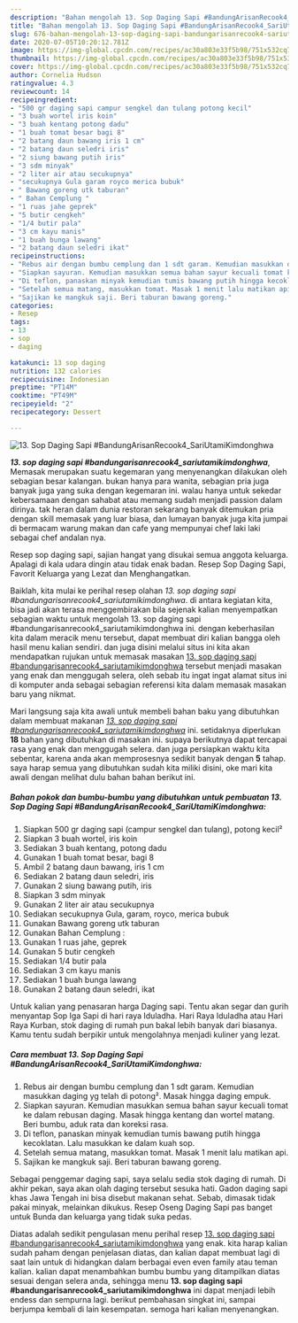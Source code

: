 ```yaml
---
description: "Bahan mengolah 13. Sop Daging Sapi #BandungArisanRecook4_SariUtamiKimdonghwa, Bisa Manjain Lidah"
title: "Bahan mengolah 13. Sop Daging Sapi #BandungArisanRecook4_SariUtamiKimdonghwa, Bisa Manjain Lidah"
slug: 676-bahan-mengolah-13-sop-daging-sapi-bandungarisanrecook4-sariutamikimdonghwa-bisa-manjain-lidah
date: 2020-07-05T10:20:12.781Z
image: https://img-global.cpcdn.com/recipes/ac30a803e33f5b98/751x532cq70/13-sop-daging-sapi-bandungarisanrecook4_sariutamikimdonghwa-foto-resep-utama.jpg
thumbnail: https://img-global.cpcdn.com/recipes/ac30a803e33f5b98/751x532cq70/13-sop-daging-sapi-bandungarisanrecook4_sariutamikimdonghwa-foto-resep-utama.jpg
cover: https://img-global.cpcdn.com/recipes/ac30a803e33f5b98/751x532cq70/13-sop-daging-sapi-bandungarisanrecook4_sariutamikimdonghwa-foto-resep-utama.jpg
author: Cornelia Hudson
ratingvalue: 4.3
reviewcount: 14
recipeingredient:
- "500 gr daging sapi campur sengkel dan tulang potong kecil"
- "3 buah wortel iris koin"
- "3 buah kentang potong dadu"
- "1 buah tomat besar bagi 8"
- "2 batang daun bawang iris 1 cm"
- "2 batang daun seledri iris"
- "2 siung bawang putih iris"
- "3 sdm minyak"
- "2 liter air atau secukupnya"
- "secukupnya Gula garam royco merica bubuk"
- " Bawang goreng utk taburan"
- " Bahan Cemplung "
- "1 ruas jahe geprek"
- "5 butir cengkeh"
- "1/4 butir pala"
- "3 cm kayu manis"
- "1 buah bunga lawang"
- "2 batang daun seledri ikat"
recipeinstructions:
- "Rebus air dengan bumbu cemplung dan 1 sdt garam. Kemudian masukkan daging yg telah di potong². Masak hingga daging empuk."
- "Siapkan sayuran. Kemudian masukkan semua bahan sayur kecuali tomat ke dalam rebusan daging. Masak hingga kentang dan wortel matang. Beri bumbu, aduk rata dan koreksi rasa."
- "Di teflon, panaskan minyak kemudian tumis bawang putih hingga kecoklatan. Lalu masukkan ke dalam kuah sop."
- "Setelah semua matang, masukkan tomat. Masak 1 menit lalu matikan api."
- "Sajikan ke mangkuk saji. Beri taburan bawang goreng."
categories:
- Resep
tags:
- 13
- sop
- daging

katakunci: 13 sop daging 
nutrition: 132 calories
recipecuisine: Indonesian
preptime: "PT14M"
cooktime: "PT49M"
recipeyield: "2"
recipecategory: Dessert

---
```



![13. Sop Daging Sapi #BandungArisanRecook4_SariUtamiKimdonghwa](https://img-global.cpcdn.com/recipes/ac30a803e33f5b98/751x532cq70/13-sop-daging-sapi-bandungarisanrecook4_sariutamikimdonghwa-foto-resep-utama.jpg)

<b><i>13. sop daging sapi #bandungarisanrecook4_sariutamikimdonghwa</i></b>, Memasak merupakan suatu kegemaran yang menyenangkan dilakukan oleh sebagian besar kalangan. bukan hanya para wanita, sebagian pria juga banyak juga yang suka dengan kegemaran ini. walau hanya untuk sekedar kebersamaan dengan sahabat atau memang sudah menjadi passion dalam dirinya. tak heran dalam dunia restoran sekarang banyak ditemukan pria dengan skill memasak yang luar biasa, dan lumayan banyak juga kita jumpai di bermacam warung makan dan cafe yang mempunyai chef laki laki sebagai chef andalan nya.

Resep sop daging sapi, sajian hangat yang disukai semua anggota keluarga. Apalagi di kala udara dingin atau tidak enak badan. Resep Sop Daging Sapi, Favorit Keluarga yang Lezat dan Menghangatkan.

Baiklah, kita mulai ke perihal resep olahan <i>13. sop daging sapi #bandungarisanrecook4_sariutamikimdonghwa</i>. di antara kegiatan kita, bisa jadi akan terasa menggembirakan bila sejenak kalian menyempatkan sebagian waktu untuk mengolah 13. sop daging sapi #bandungarisanrecook4_sariutamikimdonghwa ini. dengan keberhasilan kita dalam meracik menu tersebut, dapat membuat diri kalian bangga oleh hasil menu kalian sendiri. dan juga disini melalui situs ini kita akan mendapatkan rujukan untuk memasak masakan <u>13. sop daging sapi #bandungarisanrecook4_sariutamikimdonghwa</u> tersebut menjadi masakan yang enak dan menggugah selera, oleh sebab itu ingat ingat alamat situs ini di komputer anda sebagai sebagian referensi kita dalam memasak masakan baru yang nikmat.


Mari langsung saja kita awali untuk membeli bahan baku yang dibutuhkan dalam membuat makanan <u><i>13. sop daging sapi #bandungarisanrecook4_sariutamikimdonghwa</i></u> ini. setidaknya diperlukan <b>18</b> bahan yang dibutuhkan di masakan ini. supaya berikutnya dapat tercapai rasa yang enak dan menggugah selera. dan juga persiapkan waktu kita sebentar, karena anda akan memprosesnya sedikit banyak dengan <b>5</b> tahap. saya harap semua yang dibutuhkan sudah kita miliki disini, oke mari kita awali dengan melihat dulu bahan bahan berikut ini.

<!--inarticleads1-->

##### Bahan pokok dan bumbu-bumbu yang dibutuhkan untuk pembuatan 13. Sop Daging Sapi #BandungArisanRecook4_SariUtamiKimdonghwa:

1. Siapkan 500 gr daging sapi (campur sengkel dan tulang), potong kecil²
1. Siapkan 3 buah wortel, iris koin
1. Sediakan 3 buah kentang, potong dadu
1. Gunakan 1 buah tomat besar, bagi 8
1. Ambil 2 batang daun bawang, iris 1 cm
1. Sediakan 2 batang daun seledri, iris
1. Gunakan 2 siung bawang putih, iris
1. Siapkan 3 sdm minyak
1. Gunakan 2 liter air atau secukupnya
1. Sediakan secukupnya Gula, garam, royco, merica bubuk
1. Gunakan  Bawang goreng utk taburan
1. Gunakan  Bahan Cemplung :
1. Gunakan 1 ruas jahe, geprek
1. Gunakan 5 butir cengkeh
1. Sediakan 1/4 butir pala
1. Sediakan 3 cm kayu manis
1. Sediakan 1 buah bunga lawang
1. Gunakan 2 batang daun seledri, ikat


Untuk kalian yang penasaran harga Daging sapi. Tentu akan segar dan gurih menyantap Sop Iga Sapi di hari raya Iduladha. Hari Raya Iduladha atau Hari Raya Kurban, stok daging di rumah pun bakal lebih banyak dari biasanya. Kamu tentu sudah berpikir untuk mengolahnya menjadi kuliner yang lezat. 

<!--inarticleads2-->

##### Cara membuat 13. Sop Daging Sapi #BandungArisanRecook4_SariUtamiKimdonghwa:

1. Rebus air dengan bumbu cemplung dan 1 sdt garam. Kemudian masukkan daging yg telah di potong². Masak hingga daging empuk.
1. Siapkan sayuran. Kemudian masukkan semua bahan sayur kecuali tomat ke dalam rebusan daging. Masak hingga kentang dan wortel matang. Beri bumbu, aduk rata dan koreksi rasa.
1. Di teflon, panaskan minyak kemudian tumis bawang putih hingga kecoklatan. Lalu masukkan ke dalam kuah sop.
1. Setelah semua matang, masukkan tomat. Masak 1 menit lalu matikan api.
1. Sajikan ke mangkuk saji. Beri taburan bawang goreng.


Sebagai penggemar daging sapi, saya selalu sedia stok daging di rumah. Di akhir pekan, saya akan olah daging tersebut sesuka hati. Gadon daging sapi khas Jawa Tengah ini bisa disebut makanan sehat. Sebab, dimasak tidak pakai minyak, melainkan dikukus. Resep Oseng Daging Sapi pas banget untuk Bunda dan keluarga yang tidak suka pedas. 

Diatas adalah sedikit pengulasan menu perihal resep <u>13. sop daging sapi #bandungarisanrecook4_sariutamikimdonghwa</u> yang enak. kita harap kalian sudah paham dengan penjelasan diatas, dan kalian dapat membuat lagi di saat lain untuk di hidangkan dalam berbagai even even family atau teman kalian. kalian dapat menambahkan bumbu bumbu yang ditampilkan diatas sesuai dengan selera anda, sehingga menu <b>13. sop daging sapi #bandungarisanrecook4_sariutamikimdonghwa</b> ini dapat menjadi lebih endess dan sempurna lagi. berikut pembahasan singkat ini, sampai berjumpa kembali di lain kesempatan. semoga hari kalian menyenangkan.
